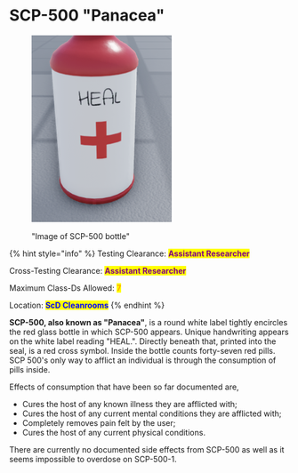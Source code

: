 # SCP-500 "Panacea"

<figure><img src="../../../.gitbook/assets/image (1).png" alt=""><figcaption><p>"Image of SCP-500 bottle"</p></figcaption></figure>

{% hint style="info" %}
Testing Clearance: <mark style="color:purple;">**Assistant Researcher**</mark>

Cross-Testing Clearance: <mark style="color:purple;">**Assistant Researcher**</mark>

Maximum Class-Ds Allowed: <mark style="color:orange;">**7**</mark>

Location: <mark style="color:blue;">**ScD Cleanrooms**</mark>
{% endhint %}

**SCP-500, also known as "Panacea"**, is a round white label tightly encircles the red glass bottle in which SCP-500 appears. Unique handwriting appears on the white label reading "HEAL.". Directly beneath that, printed into the seal, is a red cross symbol. Inside the bottle counts forty-seven red pills. SCP 500's only way to afflict an individual is through the consumption of pills inside.

Effects of consumption that have been so far documented are,&#x20;

* Cures the host of any known illness they are afflicted with;
* Cures the host of any current mental conditions they are afflicted with;
* Completely removes pain felt by the user;
* Cures the host of any current physical conditions.

There are currently no documented side effects from SCP-500 as well as it seems impossible to overdose on SCP-500-1.
